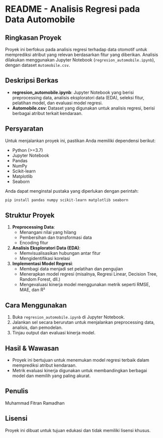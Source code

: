 # README - Analisis Regresi pada Data Automobile

## Ringkasan Proyek
Proyek ini berfokus pada analisis regresi terhadap data otomotif untuk memprediksi atribut yang relevan berdasarkan fitur yang diberikan. Analisis dilakukan menggunakan Jupyter Notebook (`regresion_automobile.ipynb`), dengan dataset `Automobile.csv`.

## Deskripsi Berkas
- **regresion_automobile.ipynb**: Jupyter Notebook yang berisi preprocessing data, analisis eksploratori data (EDA), seleksi fitur, pelatihan model, dan evaluasi model regresi.
- **Automobile.csv**: Dataset yang digunakan untuk analisis regresi, berisi berbagai atribut terkait kendaraan.

## Persyaratan
Untuk menjalankan proyek ini, pastikan Anda memiliki dependensi berikut:
- Python (>=3.7)
- Jupyter Notebook
- Pandas
- NumPy
- Scikit-learn
- Matplotlib
- Seaborn

Anda dapat menginstal pustaka yang diperlukan dengan perintah:
```bash
pip install pandas numpy scikit-learn matplotlib seaborn
```

## Struktur Proyek
1. **Preprocessing Data**:
   - Menangani nilai yang hilang
   - Pembersihan dan transformasi data
   - Encoding fitur
2. **Analisis Eksploratori Data (EDA)**:
   - Memvisualisasikan hubungan antar fitur
   - Mengidentifikasi korelasi
3. **Implementasi Model Regresi**:
   - Membagi data menjadi set pelatihan dan pengujian
   - Menerapkan model regresi (misalnya, Regresi Linear, Decision Tree, Random Forest, dll.)
   - Mengevaluasi kinerja model menggunakan metrik seperti RMSE, MAE, dan R²

## Cara Menggunakan
1. Buka `regresion_automobile.ipynb` di Jupyter Notebook.
2. Jalankan sel secara berurutan untuk menjalankan preprocessing data, analisis, dan pemodelan.
3. Tinjau output dan evaluasi kinerja model.

## Hasil & Wawasan
- Proyek ini bertujuan untuk menemukan model regresi terbaik dalam memprediksi atribut kendaraan.
- Metrik evaluasi kinerja digunakan untuk membandingkan berbagai model dan memilih yang paling akurat.

## Penulis
Muhammad Fitran Ramadhan

## Lisensi
Proyek ini dibuat untuk tujuan edukasi dan tidak memiliki lisensi khusus.
